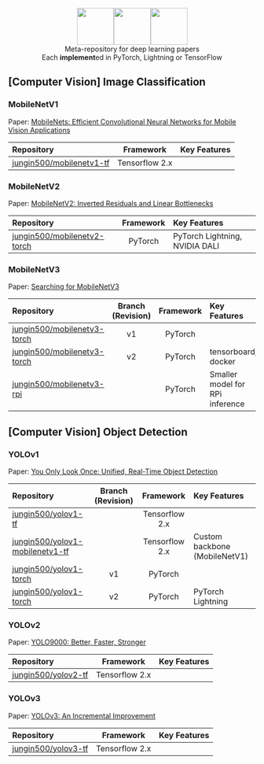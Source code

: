 <div align=center>
  
  <img src="https://github.com/jungin500/model-factory/assets/5201073/34939533-eb5a-45ce-8b44-97293b56f63e" width="75"></img><img src="https://github.com/jungin500/model-factory/assets/5201073/ec15be35-57a2-4c8f-a801-050f453cdda3" width="75"></img><img src="https://github.com/jungin500/model-factory/assets/5201073/6d5d6718-8779-47c4-ac26-eef435a9b9ff" width="75"></img>  
  Meta-repository for deep learning papers   
  Each **implement**ed in PyTorch, Lightning or TensorFlow
  
</div>

## [Computer Vision] Image Classification
### MobileNetV1
Paper: [MobileNets: Efficient Convolutional Neural Networks for Mobile Vision Applications](https://arxiv.org/abs/1704.04861)

**Repository**|**Framework**|**Key Features**
:-----|:----:|:-----
[jungin500/mobilenetv1-tf](https://github.com/jungin500/mobilenetv1-tf)|Tensorflow 2.x|


### MobileNetV2
Paper: [MobileNetV2: Inverted Residuals and Linear Bottlenecks](https://arxiv.org/abs/1801.04381)

**Repository**|**Framework**|**Key Features**
:-----|:----:|:-----
[jungin500/mobilenetv2-torch](https://github.com/jungin500/mobilenetv2-torch)|PyTorch|PyTorch Lightning, NVIDIA DALI

### MobileNetV3
Paper: [Searching for MobileNetV3](https://arxiv.org/abs/1905.02244)

| **Repository**                                                                | **Branch** (Revision) | **Framework** | **Key Features**                                    |
|:------------------------------------------------------------------------------|:---------------------:|:-------------:|:----------------------------------------------------|
| [jungin500/mobilenetv3-torch](https://github.com/jungin500/mobilenetv3-torch/tree/v1) | v1                    | PyTorch       |                                                     |
| [jungin500/mobilenetv3-torch](https://github.com/jungin500/mobilenetv3-torch/tree/v2) | v2                    | PyTorch       | tensorboard, docker |
| [jungin500/mobilenetv3-rpi](https://github.com/jungin500/mobilenetv3-rpi)     |                       | PyTorch       | Smaller model for RPi inference                     |

## [Computer Vision] Object Detection

### YOLOv1
Paper: [You Only Look Once: Unified, Real-Time Object Detection](https://arxiv.org/abs/1506.02640)

| **Repository**                                                                        | **Branch** (Revision) | **Framework**  | **Key Features**              |
|:------------------------------------------------------------------------------|:---------------------:|:-------------:|:----------------------------------------------------|
| [jungin500/yolov1-tf](https://github.com/jungin500/yolov1-tf)                         |                       | Tensorflow 2.x |                               |
| [jungin500/yolov1-mobilenetv1-tf](https://github.com/jungin500/yolov1-mobilenetv1-tf) |                       | Tensorflow 2.x | Custom backbone (MobileNetV1) |
| [jungin500/yolov1-torch](https://github.com/jungin500/yolov1-torch/tree/v1)                   | v1                    | PyTorch        |                               |
| [jungin500/yolov1-torch](https://github.com/jungin500/yolov1-torch/tree/v2)                   | v2                    | PyTorch        | PyTorch Lightning             |

### YOLOv2
Paper: [YOLO9000: Better, Faster, Stronger](https://arxiv.org/abs/1612.08242)

**Repository**|**Framework**|**Key Features**
:-----|:----:|:-----
[jungin500/yolov2-tf](https://github.com/jungin500/yolov2-tf)|Tensorflow 2.x|

### YOLOv3
Paper: [YOLOv3: An Incremental Improvement](https://arxiv.org/abs/1804.02767)

**Repository**|**Framework**|**Key Features**
:-----|:----:|:-----
[jungin500/yolov3-tf](https://github.com/jungin500/yolov3-tf)|Tensorflow 2.x|

